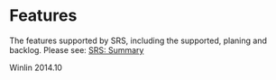 # Features

The features supported by SRS, including the supported, planing and backlog. Please see: [SRS: Summary](https://github.com/simple-rtmp-server/srs/tree/1.0release#summary)

Winlin 2014.10